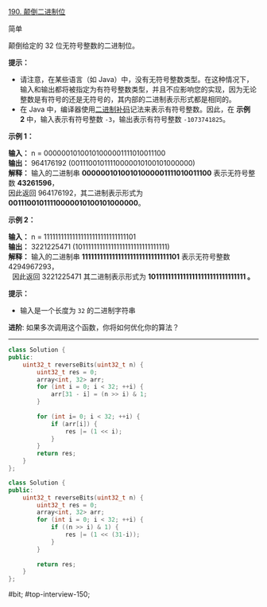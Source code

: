 [190. 颠倒二进制位](https://leetcode.cn/problems/reverse-bits/)

简单

颠倒给定的 32 位无符号整数的二进制位。

**提示：**

- 请注意，在某些语言（如 Java）中，没有无符号整数类型。在这种情况下，输入和输出都将被指定为有符号整数类型，并且不应影响您的实现，因为无论整数是有符号的还是无符号的，其内部的二进制表示形式都是相同的。
- 在 Java 中，编译器使用[二进制补码](https://baike.baidu.com/item/%E4%BA%8C%E8%BF%9B%E5%88%B6%E8%A1%A5%E7%A0%81/5295284)记法来表示有符号整数。因此，在 **示例 2** 中，输入表示有符号整数 `-3`，输出表示有符号整数 `-1073741825`。

**示例 1：**

**输入：** n = 00000010100101000001111010011100  
**输出：** 964176192 (00111001011110000010100101000000)  
**解释：** 输入的二进制串 **00000010100101000001111010011100** 表示无符号整数 **43261596**，  
     因此返回 964176192，其二进制表示形式为   **00111001011110000010100101000000**。

**示例 2：**

**输入：** n = 11111111111111111111111111111101  
**输出：** 3221225471 (10111111111111111111111111111111)  
**解释：** 输入的二进制串 **11111111111111111111111111111101** 表示无符号整数 4294967293，  
     因此返回 3221225471 其二进制表示形式为   **10111111111111111111111111111111 。**

**提示：**

- 输入是一个长度为 `32` 的二进制字符串

**进阶**: 如果多次调用这个函数，你将如何优化你的算法？
---- ----

```cpp
class Solution {
public:
    uint32_t reverseBits(uint32_t n) {
        uint32_t res = 0;
        array<int, 32> arr;
        for (int i = 0; i < 32; ++i) {
            arr[31 - i] = (n >> i) & 1;
        }
 
        for (int i= 0; i < 32; ++i) {
            if (arr[i]) {
                res |= (1 << i);
            }
        }
        return res;
    }
};
```

```cpp
class Solution {
public:
    uint32_t reverseBits(uint32_t n) {
        uint32_t res = 0;
        array<int, 32> arr;
        for (int i = 0; i < 32; ++i) {
            if ((n >> i) & 1) {
                res |= (1 << (31-i));
            }
        }
       
        return res;
    }
};
```
#bit; #top-interview-150; 